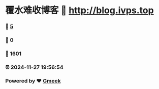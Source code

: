 # 覆水难收博客 :link: http://blog.ivps.top 
### :page_facing_up: [5](http://blog.ivps.top/tag.html) 
### :speech_balloon: 0 
### :hibiscus: 1601 
### :alarm_clock: 2024-11-27 19:56:54 
### Powered by :heart: [Gmeek](https://github.com/Meekdai/Gmeek)
